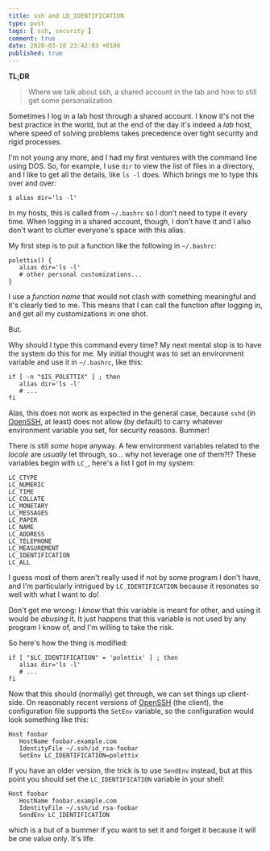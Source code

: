 ```yaml
---
title: ssh and LD_IDENTIFICATION
type: post
tags: [ ssh, security ]
comment: true
date: 2020-03-10 23:42:03 +0100
published: true
---
```


**TL;DR**

> Where we talk about ssh, a shared account in the lab and how to still get
> some personalization.

Sometimes I log in a lab host through a shared account. I know it's not the
best practice in the world, but at the end of the day it's indeed a *lab*
host, where speed of solving problems takes precedence over tight security
and rigid processes.

I'm not young any more, and I had my first ventures with the command line
using DOS. So, for example, I use `dir` to view the list of files in a
directory, and I like to get all the details, like `ls -l` does. Which
brings me to type this over and over:

```shell
$ alias dir='ls -l'
```

In my hosts, this is called from `~/.bashrc` so I don't need to type it
every time. When logging in a shared account, though, I don't have it and I
also don't want to clutter everyone's space with this alias.

My first step is to put a function like the following in `~/.bashrc`:

```shell
polettix() {
   alias dir='ls -l'
   # other personal customizations...
}
```

I use a *function name* that would not clash with something meaningful and
it's clearly tied to me. This means that I can call the function after
logging in, and get all my customizations in one shot.

But.

Why should I type this command every time? My next mental stop is to have
the system do this for me. My initial thought was to set an environment
variable and use it in `~/.bashrc`, like this:

```shell
if [ -n "$IS_POLETTIX" ] ; then
   alias dir='ls -l'
   # ...
fi
```

Alas, this does not work as expected in the general case, because `sshd` (in
[OpenSSH][], at least) does not allow (by default) to carry whatever
environment variable you set, for security reasons. Bummer!

There is still *some* hope anyway. A few environment variables related to
the *locale* are *usually* let through, so... why not leverage one of
them?!? These variables begin with `LC_`, here's a list I got in my system:

```
LC_CTYPE
LC_NUMERIC
LC_TIME
LC_COLLATE
LC_MONETARY
LC_MESSAGES
LC_PAPER
LC_NAME
LC_ADDRESS
LC_TELEPHONE
LC_MEASUREMENT
LC_IDENTIFICATION
LC_ALL
```

I guess most of them aren't really used if not by some program I don't have,
and I'm particularly intrigued by `LC_IDENTIFICATION` because it resonates
so well with what I want to do!

Don't get me wrong: I *know* that this variable is meant for other, and
using it would be *abusing* it. It just happens that this variable is not
used by any program I know of, and I'm willing to take the risk.

So here's how the thing is modified:

```shell
if [ "$LC_IDENTIFICATION" = 'polettix' ] ; then
   alias dir='ls -l'
   # ...
fi
```

Now that this should (normally) get through, we can set things up
client-side. On reasonably recent versions of [OpenSSH][] (the client), the
configuration file supports the `SetEnv` variable, so the configuration
would look something like this:

```
Host foobar
   HostName foobar.example.com
   IdentityFile ~/.ssh/id_rsa-foobar
   SetEnv LC_IDENTIFICATION=polettix
```

If you have an older version, the trick is to use `SendEnv` instead, but at
this point you should set the `LC_IDENTIFICATION` variable in your shell:

```
Host foobar
   HostName foobar.example.com
   IdentityFile ~/.ssh/id_rsa-foobar
   SendEnv LC_IDENTIFICATION
```

which is a but of a bummer if you want to set it and forget it because it
will be one value only. It's life.

[OpenSSH]: https://www.openssh.com/

